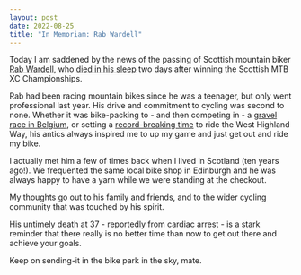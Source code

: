 ```yaml
---
layout: post
date: 2022-08-25
title: "In Memoriam: Rab Wardell"
---
```


Today I am saddened by the news of the passing of Scottish mountain biker [Rab Wardell](https://www.rabwardell.com), who [died in his sleep](https://www.theguardian.com/sport/2022/aug/24/mountain-bike-rider-rab-wardell-dies-aged-37) two days after winning the Scottish MTB XC Championships.

Rab had been racing mountain bikes since he was a teenager, but only went professional last year. His drive and commitment to cycling was second to none. Whether it was bike-packing to - and then competing in - a [gravel race in Belgium](https://www.rabwardell.com/post/2018/11/05/bikepack-to-belgium-photo-essay), or setting a [record-breaking time](https://www.youtube.com/watch?v=9ZVAbtKgPYk) to ride the West Highland Way, his antics always inspired me to up my game and just get out and ride my bike.

I actually met him a few of times back when I lived in Scotland (ten years ago!). We frequented the same local bike shop in Edinburgh and he was always happy to have a yarn while we were standing at the checkout.

My thoughts go out to his family and friends, and to the wider cycling community that was touched by his spirit.

His untimely death at 37 - reportedly from cardiac arrest - is a stark reminder that there really is no better time than now to get out there and achieve your goals.

Keep on sending-it in the bike park in the sky, mate.
